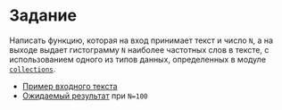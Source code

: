 Задание
=======

Написать функцию, которая на вход принимает текст и число `N`, а на выходе выдает
гистограмму `N` наиболее частотных слов в тексте, с использованием одного из
типов данных, определенных в модуле [`collections`](https://docs.python.org/3/library/collections.html).

- [Пример входного текста](./sample.txt)
- [Ожидаемый результат](./sample.out) при `N=100`
